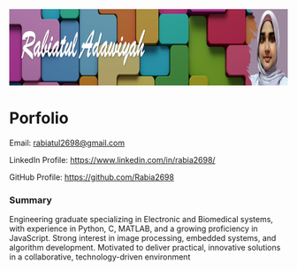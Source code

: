 <img width="1000" height="138" alt="image" src="/image/header.png" />

# Porfolio

Email: rabiatul2698@gmail.com

LinkedIn Profile: https://www.linkedin.com/in/rabia2698/

GitHub Profile: https://github.com/Rabia2698

### Summary
Engineering graduate specializing in Electronic and Biomedical systems, with experience in Python, C, MATLAB, and a growing proficiency in JavaScript. Strong interest in image processing, embedded systems, and algorithm development. Motivated to deliver practical, innovative solutions in a collaborative, technology-driven environment
